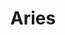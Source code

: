 ---
cc-type: constellation
title: "Aries"
hashtag: aries
borders:
  - Cetus
  - Perseus
  - Pisces
  - Taurus
  - Triangulum
subdivision-of:
  - northern celestial hemisphere
tags:
  - Zodiac
  - Ram
  - Constellation
  - Northern Hemisphere
---